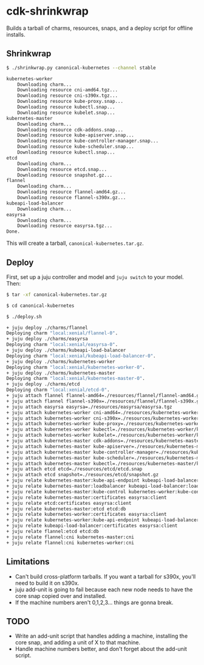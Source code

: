 # cdk-shrinkwrap

Builds a tarball of charms, resources, snaps, and a deploy script for offline installs.

## Shrinkwrap

```sh
$ ./shrinkwrap.py canonical-kubernetes --channel stable

kubernetes-worker
    Downloading charm...
    Downloading resource cni-amd64.tgz...
    Downloading resource cni-s390x.tgz...
    Downloading resource kube-proxy.snap...
    Downloading resource kubectl.snap...
    Downloading resource kubelet.snap...
kubernetes-master
    Downloading charm...
    Downloading resource cdk-addons.snap...
    Downloading resource kube-apiserver.snap...
    Downloading resource kube-controller-manager.snap...
    Downloading resource kube-scheduler.snap...
    Downloading resource kubectl.snap...
etcd
    Downloading charm...
    Downloading resource etcd.snap...
    Downloading resource snapshot.gz...
flannel
    Downloading charm...
    Downloading resource flannel-amd64.gz...
    Downloading resource flannel-s390x.gz...
kubeapi-load-balancer
    Downloading charm...
easyrsa
    Downloading charm...
    Downloading resource easyrsa.tgz...
Done.
```

This will create a tarball, `canonical-kubernetes.tar.gz`.

## Deploy

First, set up a juju controller and model and `juju switch` to your model. Then:

```sh
$ tar -xf canonical-kubernetes.tar.gz

$ cd canonical-kubernetes

$ ./deploy.sh

+ juju deploy ./charms/flannel
Deploying charm "local:xenial/flannel-0".
+ juju deploy ./charms/easyrsa
Deploying charm "local:xenial/easyrsa-0".
+ juju deploy ./charms/kubeapi-load-balancer
Deploying charm "local:xenial/kubeapi-load-balancer-0".
+ juju deploy ./charms/kubernetes-worker
Deploying charm "local:xenial/kubernetes-worker-0".
+ juju deploy ./charms/kubernetes-master
Deploying charm "local:xenial/kubernetes-master-0".
+ juju deploy ./charms/etcd
Deploying charm "local:xenial/etcd-0".
+ juju attach flannel flannel-amd64=./resources/flannel/flannel-amd64.gz
+ juju attach flannel flannel-s390x=./resources/flannel/flannel-s390x.gz
+ juju attach easyrsa easyrsa=./resources/easyrsa/easyrsa.tgz
+ juju attach kubernetes-worker cni-amd64=./resources/kubernetes-worker/cni-amd64.tgz
+ juju attach kubernetes-worker cni-s390x=./resources/kubernetes-worker/cni-s390x.tgz
+ juju attach kubernetes-worker kube-proxy=./resources/kubernetes-worker/kube-proxy.snap
+ juju attach kubernetes-worker kubectl=./resources/kubernetes-worker/kubectl.snap
+ juju attach kubernetes-worker kubelet=./resources/kubernetes-worker/kubelet.snap
+ juju attach kubernetes-master cdk-addons=./resources/kubernetes-master/cdk-addons.snap
+ juju attach kubernetes-master kube-apiserver=./resources/kubernetes-master/kube-apiserver.snap
+ juju attach kubernetes-master kube-controller-manager=./resources/kubernetes-master/kube-controller-manager.snap
+ juju attach kubernetes-master kube-scheduler=./resources/kubernetes-master/kube-scheduler.snap
+ juju attach kubernetes-master kubectl=./resources/kubernetes-master/kubectl.snap
+ juju attach etcd etcd=./resources/etcd/etcd.snap
+ juju attach etcd snapshot=./resources/etcd/snapshot.gz
+ juju relate kubernetes-master:kube-api-endpoint kubeapi-load-balancer:apiserver
+ juju relate kubernetes-master:loadbalancer kubeapi-load-balancer:loadbalancer
+ juju relate kubernetes-master:kube-control kubernetes-worker:kube-control
+ juju relate kubernetes-master:certificates easyrsa:client
+ juju relate etcd:certificates easyrsa:client
+ juju relate kubernetes-master:etcd etcd:db
+ juju relate kubernetes-worker:certificates easyrsa:client
+ juju relate kubernetes-worker:kube-api-endpoint kubeapi-load-balancer:website
+ juju relate kubeapi-load-balancer:certificates easyrsa:client
+ juju relate flannel:etcd etcd:db
+ juju relate flannel:cni kubernetes-master:cni
+ juju relate flannel:cni kubernetes-worker:cni
```

## Limitations

- Can't build cross-platform tarballs. If you want a tarball for s390x, you'll need to
build it on s390x.
- juju add-unit is going to fail because each new node needs to have the core snap copied over and installed.
- If the machine numbers aren't 0,1,2,3... things are gonna break.

## TODO

- Write an add-unit script that handles adding a machine, installing the core snap, and adding a unit of X to that machine.
- Handle machine numbers better, and don't forget about the add-unit script.

